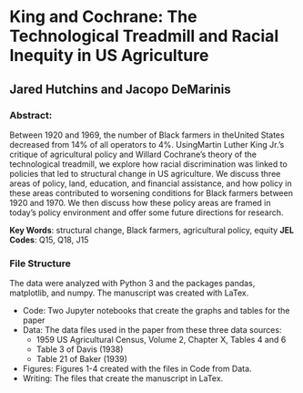 # King and Cochrane: The Technological Treadmill and Racial Inequity in US Agriculture
## Jared Hutchins and Jacopo DeMarinis

### Abstract:
Between 1920 and 1969, the number of Black farmers in theUnited States decreased from 14% of all operators to 4%. UsingMartin Luther King Jr.’s critique of agricultural policy and Willard Cochrane’s theory of the technological treadmill, we explore how racial discrimination was linked to policies that led to structural change in US agriculture. We discuss three areas of policy, land, education, and financial assistance, and how policy in these areas contributed to worsening conditions for Black farmers between 1920 and 1970. We then discuss how these policy areas are framed in today’s policy environment and offer some future directions for research.

__Key Words__: structural change, Black farmers, agricultural policy, equity
__JEL Codes__: Q15, Q18, J15

### File Structure
The data were analyzed with Python 3 and the packages pandas, matplotlib, and numpy. The manuscript was created with LaTex.

- Code: Two Jupyter notebooks that create the graphs and tables for the paper
- Data: The data files used in the paper from these three data sources:
    - 1959 US Agricultural Census, Volume 2, Chapter X, Tables 4 and 6
    - Table 3 of Davis (1938)
    - Table 21 of Baker (1939)
- Figures: Figures 1-4 created with the files in Code from Data.
- Writing: The files that create the manuscript in LaTex.
